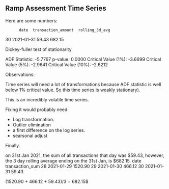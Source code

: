 ## Ramp Assessment Time Series


Here are some numbers:

          date  transaction_amount  rolling_3d_avg
30  2021-01-31               59.43          682.15


Dickey-fuller test of stationarity

ADF Statistic: -5.7767
p-value:        0.0000
Critical Value (1%): -3.6699
Critical Value (5%): -2.9641
Critical Value (10%): -2.6212


Observations:

Time series will need a lot of transformations because ADF statistic is well below 1% critical value. So this time series is weakly stationary).


This is an incredibly volatile time series.

Fixing it would probably need: 
- Log transformation.
- Outlier elimination
- a first difference on the log series.
- searsonal adjust

Finally.

on 31st Jan 2021, the sum of all transactions that day was $59.43, however, the 3 day rolling average ending on the 31st Jan, is $682.15. 
    date  transaction_sum
28  2021-01-29          1520.90
29  2021-01-30           466.12
30  2021-01-31            59.43


(1520.90 + 466.12 + 59.43)/3 = 682.15$

